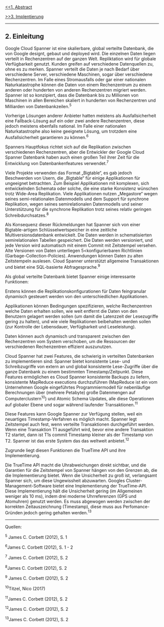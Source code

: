 [<<1. Abstract](Abstract.md)

[>>3. Implentierung](Implementierung.md)

***


## 2. Einleitung
Google Cloud Spanner ist eine skalierbare, global verteilte Datenbank, die von Google designt, gebaut und deployed wird. Die einzelnen Daten liegen verteilt in Rechenzentren auf der ganzen Welt. Repliktation wird für globale Verfügbarkeit genutzt. Kunden greifen auf verschiedene Datenquellen zu, ohne es zu merken. Spanner verteilt die Daten je nach Bedarf über verschiedene Server, verschiedene Maschinen, sogar über verschiedene Rechenzentren. Im Falle eines Stromausfalls oder gar einer nationalen Naturkatastrophe können die Daten von einem Rechenzentrum zu einem anderen oder hunderten von anderen Rechenzentren migriert werden. Spanner ist so konzipiert, dass die Datenbank bis zu Millionen von Maschinen in allen Bereichen skaliert in hunderten von Rechenzentren und Milliarden von Datenbankzeilen.<sup>5</sup> 

Vorherige Lösungen anderer Anbieter hatten meistens als Ausfallsicherheit eine Fallback-Lösung auf ein oder zwei andere Rechenzentren, diese jedoch meistens ebenfalls national. Im Falle einer nationalen Naturkatastrophe also keine geeignete Lösung, um trotzdem eine Ausfallsicherheit garantieren zu können.<sup>6</sup>  

Spanners Hauptfokus richtet sich auf die Replikation zwischen verschiedenen Rechenzentren, aber die Entwickler der Google Cloud Spanner Datenbank haben auch einen großen Teil ihrer Zeit für die Entwicklung von Datenbankenfeatures verwendet.<sup>7</sup> 

Viele Projekte verwenden das Format „Bigtable“, es gab jedoch Beschwerden von Usern, die „Bigtable“ für einige Applikationen für ungeeignet betrachten. Zum Beispiel Applikationen mit komplexen, sich entwickelnden Schemata oder solche, die eine starke Konsistenz wünschen trotz Wide-Area Replikation. Viele Applikationen nutzen „Megastore“ wegen seines semi-relationalen Datenmodells und dem Support für synchrone Replikation, wegen seines semirelationalen Datenmodells und seiner Unterstützung für die synchrone Replikation trotz seines relativ geringen Schreibdurchsatzes.<sup>8</sup>  

Als Konsequenz dieser Rückmeldungen hat Spanner sich von einer Bigtable-artigen  Schlüsselwertspeicher in eine zeitliche Multiversionsdatenbank entwickelt. Die Daten werden in schematisierten semirelationalen Tabellen gespeichert. Die Daten werden versioniert, und jede Version wird automatisch mit einem Commit mit Zeitstempel versehen. Alte Versionen von Daten unterliegen 5<konfigurierbaren Richtlinien (Garbage-Collection-Policies). Anwendungen können Daten zu alten Zeitstempeln auslesen. Cloud Spanner unterstützt allgemeine Transaktionen und bietet eine SQL-basierte Abfragesprache.<sup>9</sup>  

Als global verteilte Datenbank bietet Spanner einige interessante Funktionen: 

Erstens können die Replikationskonfigurationen für Daten feingranular dynamisch gesteuert werden von den unterschiedlichen Applikationen. 

Applikationen können Bedingungen spezifizieren, welche Rechenzentren welche Daten erhalten sollen, wie weit entfernt die Daten von den Benutzern gelagert werden sollen (um damit die Latenzzeit der Lesezugriffe gering zu halten), und wie viele Replikationen beibehalten werden sollen (zur Kontrolle der Lebensdauer, Verfügbarkeit und Leseleistung).

Daten können auch dynamisch und transparent zwischen den Rechenzentren vom System verschoben, um die Ressourcen der verschiedenen Rechenzentren effizient auszunutzen. 

Cloud Spanner hat zwei Features, die schwierig in verteilten Datenbanken zu implementieren sind: Spanner bietet konsistente Lese- und Schreibzugriffe von extern an und global konsistente Lese-Zugriffe über die ganze Datenbank zu einem bestimmten Timestamp/Zeitpunkt.  Diese Features ermöglichen es Cloud Spanner konsistente Backups zu liefern, konsistente MapReduce executions durchzuführen (MapReduce ist ein vom Unternehmen Google eingeführtes Programmiermodell für nebenläufige Berechnungen über (mehrere Petabyte) große Datenmengen auf Computerclustern<sup>10</sup>) und Atomic Schema Updates, alle diese Operationen auf globaler Ebene und sogar während laufender Transaktionen.<sup>11</sup>  

Diese Features kann Google Spanner zur Verfügung stellen, weil ein neuartiges Timestamp-Verfahren es möglich macht. Spanner legt Zeitstempel auch fest, wenn verteilte Transaktionen durchgeführt werden. Wenn eine Transaktion T1 ausgeführt wird, bevor eine andere Transaktion T2 startet, dann ist T1s commit Timestamp kleiner als der Timestamp von T2. Spanner ist das erste System das das weltweit anbietet.<sup>12</sup>  

Zugrunde liegt diesen Funktionen die TrueTime API und ihre Implementierung.

Die TrueTime API macht die Uhrabweichungen direkt sichtbar, und die Garantien für die Zeitstempel von Spanner hängen von den Grenzen ab, die die Implementierung bietet. Wenn die Unsicherheit zu groß ist, verlangsamt Spanner sich, um diese Ungewissheit abzuwarten. Googles Cluster-Management-Software bietet eine Implementierung der TrueTime-API. Diese Implementierung hält die Unsicherheit gering (im Allgemeinen weniger als 10 ms), indem drei moderne Uhrreferenzen (GPS und Atomuhren) genutzt werden. 
Es muss abgewogen werden zwischen der korrekten Zeitauszeichnung (Timestamp), diese muss aus Perfomance-Gründen jedoch gering gehalten werden.<sup>13</sup>

***

Quellen:

<sup>5</sup> James C. Corbett (2012), S. 1

<sup>6</sup>James C. Corbett (2012), S. 1 - 2

<sup>7</sup> James C. Corbett (2012), S. 2

<sup>8</sup>James C. Corbett (2012), S. 2

<sup>9</sup> James C. Corbett (2012), S. 2

<sup>10</sup>Titzel, Nico (2017)

<sup>11</sup>James C. Corbett (2012), S. 2

<sup>12</sup>James C. Corbett (2012), S. 2

<sup>13</sup>James C. Corbett (2012), S. 2


